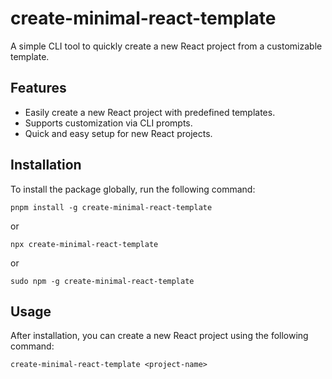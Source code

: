 # create-minimal-react-template

A simple CLI tool to quickly create a new React project from a customizable template.

## Features

- Easily create a new React project with predefined templates.
- Supports customization via CLI prompts.
- Quick and easy setup for new React projects.

## Installation

To install the package globally, run the following command:

`pnpm install -g create-minimal-react-template`

or

`npx create-minimal-react-template`

or

`sudo npm -g create-minimal-react-template`

## Usage

After installation, you can create a new React project using the following command:

`create-minimal-react-template <project-name>`
